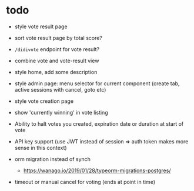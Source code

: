# todo

- style vote result page
- sort vote result page by total score?
- `/didivote` endpoint for vote result?
- combine vote and vote-result view

- style home, add some description
- style admin page: menu selector for current component (create tab, active sessions with cancel, goto etc)
- style vote creation page
- show 'currently winning' in vote listing

- Ability to halt votes you created, expiration date or duration at start of vote

- API key support (use JWT instead of session => auth token makes more sense in this context)
- orm migration instead of synch
	- https://wanago.io/2019/01/28/typeorm-migrations-postgres/

- timeout or manual cancel for voting (ends at point in time)
